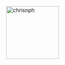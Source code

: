<div style="display: flex; align-items: center; justify-content: center; margin-bottom: 30px; width: 100%" width="100vw">

<img src="https://github-readme-stats.vercel.app/api/top-langs/?username=chrisnph&langs_count=10&theme=algolia&layout=compact" alt="chrisnph" height="140" style="width: auto; height: 140px: width: 70%"/>

</div>

<!--

<hr style="height: 1px; background: #ffffff">

<div style="display: inline-flex;margin-top: 30px;justify-content: space-evenly">

<div>
<img src="https://github-readme-stats.vercel.app/api?username=chrisnph&show_icons=true&theme=algolia" alt="chrisnph" />
</div>

<div>
<img src="https://github-readme-stats.vercel.app/api/top-langs/?username=chrisnph&layout=compact&show_icons=true&theme=algolia" alt="chrisnph" />
</div>

</div>

<div style="min-height:300px; display: flex; align-items: flex-end; justify-content: flex-end">
<img src="https://komarev.com/ghpvc/?username=chrisnph&color=blue&style=flat-square" align="right"/>
</div>

-->
